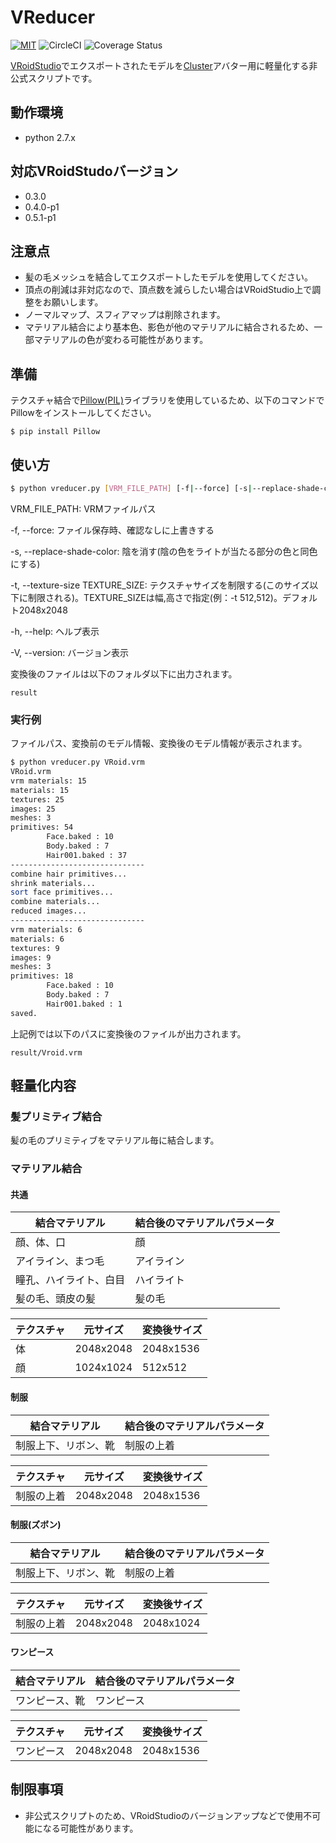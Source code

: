 # VReducer
[![MIT](https://img.shields.io/github/license/mashape/apistatus.svg)](https://github.com/kanno2inf/VReducer/blob/master/LICENSE)
![CircleCI](https://circleci.com/gh/kanno2inf/VReducer/tree/master.svg?style=shield&circle-token=7fdbd9bb86e45fc5715e148199427b7db095e955)
![Coverage Status](https://coveralls.io/repos/github/kanno2inf/VReducer/badge.svg?branch=master)

[VRoidStudio](https://vroid.pixiv.net/)でエクスポートされたモデルを[Cluster](https://cluster.mu/)アバター用に軽量化する非公式スクリプトです。


## 動作環境
* python 2.7.x

## 対応VRoidStudoバージョン
* 0.3.0
* 0.4.0-p1
* 0.5.1-p1

## 注意点
* 髪の毛メッシュを結合してエクスポートしたモデルを使用してください。
* 頂点の削減は非対応なので、頂点数を減らしたい場合はVRoidStudio上で調整をお願いします。
* ノーマルマップ、スフィアマップは削除されます。
* マテリアル結合により基本色、影色が他のマテリアルに結合されるため、一部マテリアルの色が変わる可能性があります。


## 準備
テクスチャ結合で[Pillow(PIL)](https://github.com/python-pillow/Pillow)ライブラリを使用しているため、以下のコマンドでPillowをインストールしてください。
```
$ pip install Pillow
```

## 使い方
```bash
$ python vreducer.py [VRM_FILE_PATH] [-f|--force] [-s|--replace-shade-color] [-t|--texture-size WIDTH,HEIGHT] [-h|--help] [-V|--version]
```


VRM_FILE_PATH: VRMファイルパス

-f, --force: ファイル保存時、確認なしに上書きする

-s, --replace-shade-color: 陰を消す(陰の色をライトが当たる部分の色と同色にする)

-t, --texture-size TEXTURE_SIZE: テクスチャサイズを制限する(このサイズ以下に制限される)。TEXTURE_SIZEは幅,高さで指定(例：-t 512,512)。デフォルト2048x2048

-h, --help: ヘルプ表示

-V, --version: バージョン表示

変換後のファイルは以下のフォルダ以下に出力されます。
```
result
```

### 実行例
ファイルパス、変換前のモデル情報、変換後のモデル情報が表示されます。
```bash
$ python vreducer.py VRoid.vrm
VRoid.vrm
vrm materials: 15
materials: 15
textures: 25
images: 25
meshes: 3
primitives: 54
        Face.baked : 10
        Body.baked : 7
        Hair001.baked : 37
------------------------------
combine hair primitives...
shrink materials...
sort face primitives...
combine materials...
reduced images...
------------------------------
vrm materials: 6
materials: 6
textures: 9
images: 9
meshes: 3
primitives: 18
        Face.baked : 10
        Body.baked : 7
        Hair001.baked : 1
saved.
```
上記例では以下のパスに変換後のファイルが出力されます。
```
result/Vroid.vrm
```

## 軽量化内容
### 髪プリミティブ結合
髪の毛のプリミティブをマテリアル毎に結合します。

### マテリアル結合
#### 共通
| 結合マテリアル | 結合後のマテリアルパラメータ |
| -------------- | ------------------ |
| 顔、体、口 | 顔 |
| アイライン、まつ毛 | アイライン |
| 瞳孔、ハイライト、白目 | ハイライト |
| 髪の毛、頭皮の髪 | 髪の毛 |

| テクスチャ | 元サイズ | 変換後サイズ |
| ---------- | -------- | ------------ |
| 体 | 2048x2048 | 2048x1536 |
| 顔 | 1024x1024 | 512x512 |

#### 制服
| 結合マテリアル | 結合後のマテリアルパラメータ |
| -------------- | ------------------ |
| 制服上下、リボン、靴 | 制服の上着 |

| テクスチャ | 元サイズ | 変換後サイズ |
| ---------- | -------- | ------------ |
| 制服の上着 | 2048x2048 | 2048x1536 |


#### 制服(ズボン)
| 結合マテリアル | 結合後のマテリアルパラメータ |
| -------------- | ------------------ |
| 制服上下、リボン、靴 | 制服の上着 |

| テクスチャ | 元サイズ | 変換後サイズ |
| ---------- | -------- | ------------ |
| 制服の上着 | 2048x2048 | 2048x1024 |


#### ワンピース
| 結合マテリアル | 結合後のマテリアルパラメータ |
| -------------- | ------------------ |
| ワンピース、靴 | ワンピース |

| テクスチャ | 元サイズ | 変換後サイズ |
| ---------- | -------- | ------------ |
| ワンピース | 2048x2048 | 2048x1536 |


## 制限事項
* 非公式スクリプトのため、VRoidStudioのバージョンアップなどで使用不可能になる可能性があります。
